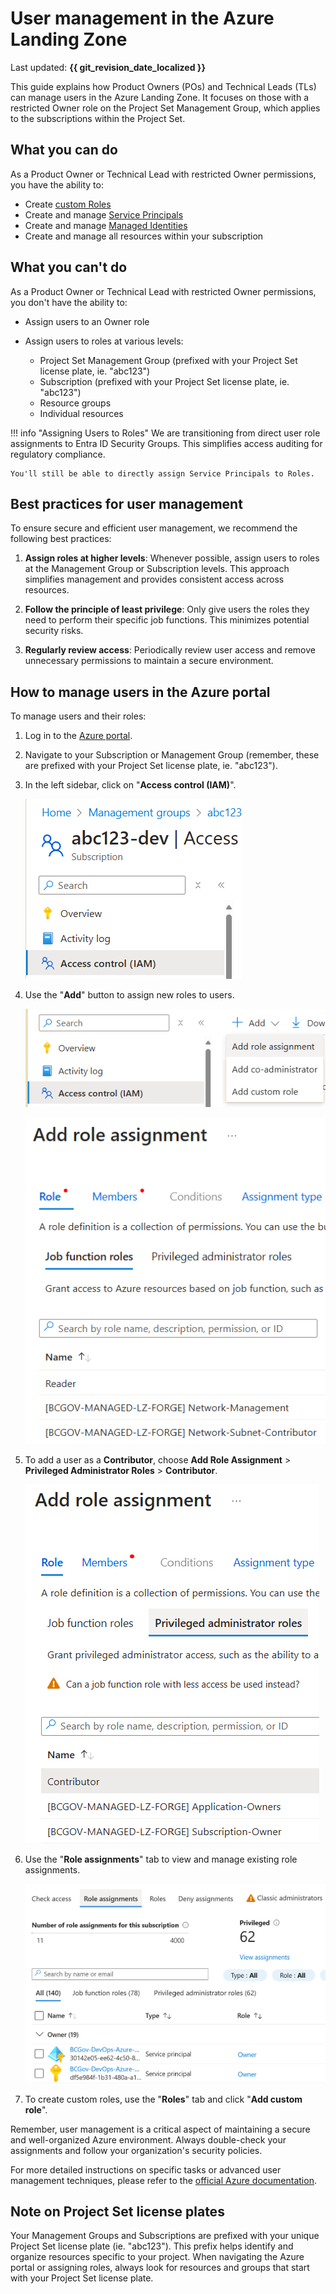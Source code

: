 # User management in the Azure Landing Zone

Last updated: **{{ git_revision_date_localized }}**

This guide explains how Product Owners (POs) and Technical Leads (TLs) can manage users in the Azure Landing Zone. It focuses on those with a restricted Owner role on the Project Set Management Group, which applies to the subscriptions within the Project Set.

## What you can do

As a Product Owner or Technical Lead with restricted Owner permissions, you have the ability to:

- Create [custom Roles](https://learn.microsoft.com/en-us/azure/role-based-access-control/custom-roles)
- Create and manage [Service Principals](https://learn.microsoft.com/en-us/entra/identity-platform/app-objects-and-service-principals?tabs=browser)
- Create and manage [Managed Identities](https://learn.microsoft.com/en-us/entra/identity/managed-identities-azure-resources/overview)
- Create and manage all resources within your subscription

## What you can't do

As a Product Owner or Technical Lead with restricted Owner permissions, you don't have the ability to:

- Assign users to an Owner role
- Assign users to roles at various levels:

   - Project Set Management Group (prefixed with your Project Set license plate, ie. "abc123")
   - Subscription (prefixed with your Project Set license plate, ie. "abc123")
   - Resource groups
   - Individual resources

!!! info "Assigning Users to Roles"
    We are transitioning from direct user role assignments to Entra ID Security Groups. This simplifies access auditing for regulatory compliance.

    You'll still be able to directly assign Service Principals to Roles.

## Best practices for user management

To ensure secure and efficient user management, we recommend the following best practices:

1. **Assign roles at higher levels**: Whenever possible, assign users to roles at the Management Group or Subscription levels. This approach simplifies management and provides consistent access across resources.

2. **Follow the principle of least privilege**: Only give users the roles they need to perform their specific job functions. This minimizes potential security risks.

3. **Regularly review access**: Periodically review user access and remove unnecessary permissions to maintain a secure environment.

## How to manage users in the Azure portal

To manage users and their roles:

1. Log in to the [Azure portal](https://portal.azure.com).

2. Navigate to your Subscription or Management Group (remember, these are prefixed with your Project Set license plate, ie. "abc123").

3. In the left sidebar, click on "**Access control (IAM)**".

   ![Azure Subscription - IAM](../images/subscription-iam.png "Azure Subscription - IAM")

4. Use the "**Add**" button to assign new roles to users.

   ![Azure Subscription - IAM - Add Role](../images/subscription-iam-add-role.png "Azure Subscription - IAM - Add Role")

   ![Azure Subscription - IAM - Add Role Assignment](../images/subscription-iam-add-role-assignment.png "Azure Subscription - IAM - Add Role Assignment")

5. To add a user as a **Contributor**, choose **Add Role Assignment** > **Privileged Administrator Roles** > **Contributor**.

   ![Azure Subscription - IAM - Add Privileged Role Assignment](../images/subscription-iam-add-role-assignment-privileged.png "Azure Subscription - IAM - Add Privileged Role Assignment")

6. Use the "**Role assignments**" tab to view and manage existing role assignments.

   ![Azure Subscription - IAM - Existing Role Assignments](../images/subscription-iam-existing-role-assignments.png "Azure Subscription - IAM - Existing Role Assignments")

7. To create custom roles, use the "**Roles**" tab and click "**Add custom role**".

Remember, user management is a critical aspect of maintaining a secure and well-organized Azure environment. Always double-check your assignments and follow your organization's security policies.

For more detailed instructions on specific tasks or advanced user management techniques, please refer to the [official Azure documentation](https://docs.microsoft.com/en-us/azure/role-based-access-control/).

## Note on Project Set license plates

Your Management Groups and Subscriptions are prefixed with your unique Project Set license plate (ie. "abc123"). This prefix helps identify and organize resources specific to your project. When navigating the Azure portal or assigning roles, always look for resources and groups that start with your Project Set license plate.
